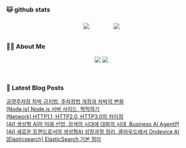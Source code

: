 
###  🐱 github stats  

<div id="main" align="center">
    <img src="https://github-readme-stats.vercel.app/api?username=peterica&count_private=true&show_icons=true&theme=radical"
        style="height: auto; margin-left: 20px; margin-right: 20px; padding: 10px;"/>
    <img src="https://github-readme-stats.vercel.app/api/top-langs/?username=peterica&layout=compact"   
        style="height: auto; margin-left: 20px; margin-right: 20px; padding: 10px;"/>
</div>

###  💁‍♀️ About Me  
<p align="center">
    <a href="https://peterica.tistory.com/"><img src="https://img.shields.io/badge/Blog-FF5722?style=flat-square&logo=Blogger&logoColor=white"/></a>
    <a href="mailto:ilovefran.ofm@gmail.com"><img src="https://img.shields.io/badge/Gmail-d14836?style=flat-square&logo=Gmail&logoColor=white&link=ilovefran.ofm@gmail.com"/></a>
</p>

<br>

### 📕 Latest Blog Posts   

<a href ="https://peterica.tistory.com/789"> 공영주차장 차박 금지법, 주차장법 개정과 차박의 변화 </a> <br>
<a href ="https://peterica.tistory.com/790"> [Node.js] Node.js 서버 사이드, 찍먹하기 </a> <br>
<a href ="https://peterica.tistory.com/361"> [Network] HTTP1.1, HTTP2.0, HTTP3.0의 차이점 </a> <br>
<a href ="https://peterica.tistory.com/779"> [AI] 생성형 AI의 미래 산업, 검색의 시대에 대화의 시대, Business AI Agent란 </a> <br>
<a href ="https://peterica.tistory.com/777"> [AI] 새로운 트랜드로서의 생성형AI 성장과정 정리, 클라우드에서 Ondevice AI </a> <br>
<a href ="https://peterica.tistory.com/788"> [Elasticsearch] ElasticSearch 기본 정리 </a> <br>
